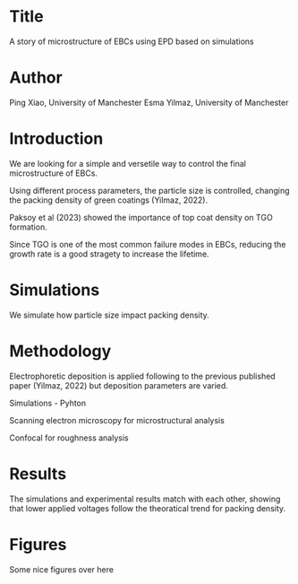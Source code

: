 # Title 
A story of microstructure of EBCs using EPD based on simulations

# Author
Ping Xiao, University of Manchester
Esma Yilmaz, University of Manchester


# Introduction
We are looking for a simple and versetile way to control the final microstructure of EBCs.

Using different process parameters, the particle size is controlled, changing the packing density of green coatings (Yilmaz, 2022).

Paksoy et al (2023) showed the importance of top coat density on TGO formation. 

Since TGO is one of the most common failure modes in EBCs, reducing the growth rate is a good stragety to increase the lifetime.

# Simulations

We simulate how particle size impact packing density.

# Methodology

Electrophoretic deposition is applied following to the previous published paper (Yilmaz, 2022) but deposition parameters are varied.

Simulations - Pyhton

Scanning electron microscopy for microstructural analysis

Confocal for roughness analysis

# Results

The simulations and experimental results match with each other, showing that lower applied voltages follow the theoratical trend for packing density.

# Figures

Some nice figures over here
